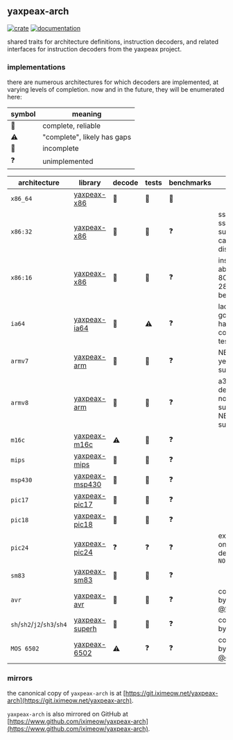 ## yaxpeax-arch

[![crate](https://img.shields.io/crates/v/yaxpeax-arch.svg?logo=rust)](https://crates.io/crates/yaxpeax-arch)
[![documentation](https://docs.rs/yaxpeax-arch/badge.svg)](https://docs.rs/yaxpeax-arch)

shared traits for architecture definitions, instruction decoders, and related interfaces for instruction decoders from the yaxpeax project.

### implementations

there are numerous architectures for which decoders are implemented, at varying levels of completion. now and in the future, they will be enumerated here:

| symbol | meaning |
| ------ | ------- |
| 🥳 | complete, reliable |
| ⚠️| "complete", likely has gaps |
| 🚧 | incomplete |
| ❓ | unimplemented |


| architecture | library | decode | tests | benchmarks | note |
| ------------ | ------- | ------ | ----- | ---------- | ---- |
| `x86_64` | [yaxpeax-x86](https://www.github.com/iximeow/yaxpeax-x86) | 🥳 | 🥳 | 🥳 | |
| `x86:32` | [yaxpeax-x86](https://www.github.com/iximeow/yaxpeax-x86) | 🥳 | 🥳 | ❓ | sse and sse2 support cannot be disabled |
| `x86:16` | [yaxpeax-x86](https://www.github.com/iximeow/yaxpeax-x86) | 🥳 | 🥳 | ❓ | instructions above the 8086 or 286 cannot be disabled |
| `ia64` | [yaxpeax-ia64](https://www.github.com/iximeow/yaxpeax-ia64) | 🥳 | ⚠️ | ❓ | lack of a good oracle has complicated testing |
| `armv7` | [yaxpeax-arm](https://www.github.com/iximeow/yaxpeax-arm) | 🚧 | 🚧 | ❓ | NEON is not yet supported |
| `armv8` | [yaxpeax-arm](https://www.github.com/iximeow/yaxpeax-arm) | 🚧 | 🚧 | ❓ | a32 decoding is not yet supported, NEON is not supported |
| `m16c` | [yaxpeax-m16c](https://www.github.com/iximeow/yaxpeax-m16c) | ⚠️ | 🚧 | ❓ | |
| `mips` | [yaxpeax-mips](https://www.github.com/iximeow/yaxpeax-mips) | 🚧 | 🚧 | ❓ | |
| `msp430` | [yaxpeax-msp430](https://www.github.com/iximeow/yaxpeax-msp430) | 🚧 | 🚧 | ❓ | |
| `pic17` | [yaxpeax-pic17](https://www.github.com/iximeow/yaxpeax-pic17) | 🚧 | 🚧 | ❓ | |
| `pic18` | [yaxpeax-pic18](https://www.github.com/iximeow/yaxpeax-pic18) | 🚧 | 🚧 | ❓ | |
| `pic24` | [yaxpeax-pic24](https://www.github.com/iximeow/yaxpeax-pic24) | ❓ | ❓ | ❓ | exists, but only decodes `NOP` |
| `sm83` | [yaxpeax-sm83](https://www.github.com/iximeow/yaxpeax-sm83) | 🥳 | 🚧 | ❓ | |
| `avr` | [yaxpeax-avr](https://github.com/The6P4C/yaxpeax-avr) | 🥳 | 🚧 | ❓ | contributed by [@the6p4c](https://twitter.com/The6P4C)! |
| `sh`/`sh2`/`j2`/`sh3`/`sh4` | [yaxpeax-superh](https://git.sr.ht/~nabijaczleweli/yaxpeax-superh) | 🥳 | 🚧 | ❓ | contributed by [наб](https://nabijaczleweli.xyz) |
| `MOS 6502` | [yaxpeax-6502](https://github.com/cr1901/yaxpeax-6502) | ⚠️ | ❓ | ❓ | contributed by [@cr1901](https://www.twitter.com/cr1901) |

### mirrors

the canonical copy of `yaxpeax-arch` is at [https://git.iximeow.net/yaxpeax-arch](https://git.iximeow.net/yaxpeax-arch).

`yaxpeax-arch` is also mirrored on GitHub at [https://www.github.com/iximeow/yaxpeax-arch](https://www.github.com/iximeow/yaxpeax-arch).
